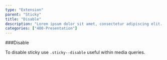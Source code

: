 ```yaml
---
type: "Extension"
parent: "Sticky"
title: "Disable"
description: "Lorem ipsum dolor sit amet, consectetur adipiscing elit. Nunc tempus laoreet leo sit amet iaculis."
categories: ["400-Presentation"]
---
```


###Disable

To disable sticky use `.sticky--disable` useful within media queries.

<demo>
  <div class="gatbsy_demo_item" data-iframe="iframe/core/sticky/disable">
  </div>
</demo>
